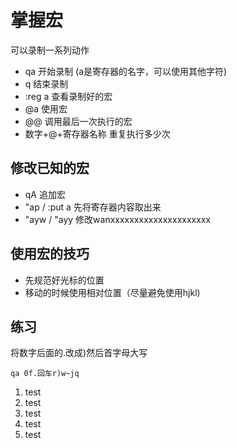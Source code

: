 # 掌握宏

可以录制一系列动作

- qa 开始录制 (a是寄存器的名字，可以使用其他字符)
- q 结束录制 
- :reg a 查看录制好的宏
- @a 使用宏
- @@ 调用最后一次执行的宏
- 数字+@+寄存器名称 重复执行多少次

## 修改已知的宏
- qA 追加宏
- "ap / :put a 先将寄存器内容取出来
- "ayw / "ayy 修改wanxxxxxxxxxxxxxxxxxxxxx
## 使用宏的技巧
- 先规范好光标的位置
- 移动的时候使用相对位置（尽量避免使用hjkl)

## 练习

将数字后面的.改成)然后首字母大写

`qa 0f.回车r)w~jq`
1. test
2. test
3. test 
4. test
50. test

